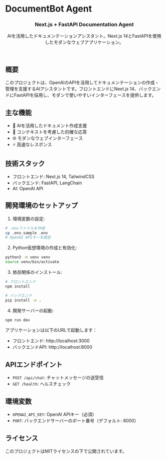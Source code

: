 # DocumentBot Agent

<p align="center">
  <h3 align="center">Next.js + FastAPI Documentation Agent</h3>
</p>

<p align="center">AIを活用したドキュメンテーションアシスタント。Next.js 14とFastAPIを使用したモダンなウェブアプリケーション。</p>

<br/>

## 概要

このプロジェクトは、OpenAIのAPIを活用してドキュメンテーションの作成・管理を支援するAIアシスタントです。フロントエンドにNext.js 14、バックエンドにFastAPIを採用し、モダンで使いやすいインターフェースを提供します。

## 主な機能

- 💬 AIを活用したドキュメント作成支援
- 🎯 コンテキストを考慮した的確な応答
- 🌐 モダンなウェブインターフェース
- ⚡ 高速なレスポンス

## 技術スタック

- フロントエンド: Next.js 14, TailwindCSS
- バックエンド: FastAPI, LangChain
- AI: OpenAI API

## 開発環境のセットアップ

1. 環境変数の設定:

```bash
# .envファイルを作成
cp .env.sample .env
# OpenAI APIキーを設定
```

2. Python仮想環境の作成と有効化:

```bash
python3 -m venv venv
source venv/bin/activate
```

3. 依存関係のインストール:

```bash
# フロントエンド
npm install

# バックエンド
pip install -e .
```

4. 開発サーバーの起動:

```bash
npm run dev
```

アプリケーションは以下のURLで起動します：
- フロントエンド: http://localhost:3000
- バックエンドAPI: http://localhost:8000

## APIエンドポイント

- `POST /api/chat`: チャットメッセージの送受信
- `GET /health`: ヘルスチェック

## 環境変数

- `OPENAI_API_KEY`: OpenAI APIキー（必須）
- `PORT`: バックエンドサーバーのポート番号（デフォルト: 8000）

## ライセンス

このプロジェクトはMITライセンスの下で公開されています。
